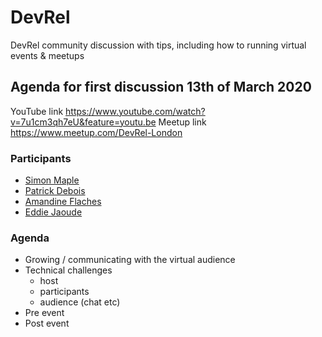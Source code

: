 # DevRel

DevRel community discussion with tips, including how to running virtual events &amp; meetups

## Agenda for first discussion 13th of March 2020

YouTube link https://www.youtube.com/watch?v=7u1cm3qh7eU&feature=youtu.be
Meetup link https://www.meetup.com/DevRel-London

### Participants 

- [Simon Maple](https://twitter.com/sjmaple)
- [Patrick Debois](https://twitter.com/patrickdebois)
- [Amandine Flaches](https://twitter.com/AmandineFlachs)
- [Eddie Jaoude](https://twitter.com/eddiejaoude)

### Agenda

- Growing / communicating with the virtual audience
- Technical challenges
  - host
  - participants
  - audience (chat etc)
- Pre event
- Post event
